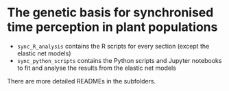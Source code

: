 # The genetic basis for synchronised time perception in plant populations

- `sync_R_analysis` contains the R scripts for every section (except the elastic net models)
- `sync_python_scripts` contains the Python scripts and Jupyter notebooks to fit and analyse the results from the elastic net models

There are more detailed READMEs in the subfolders.
